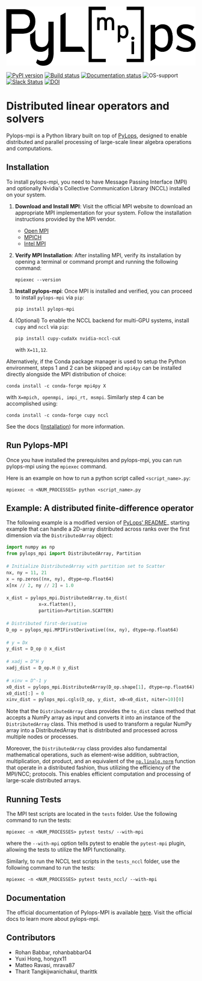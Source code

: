 ![PyLops-MPI](https://github.com/PyLops/pylops-mpi/blob/main/docs/source/_static/pylopsmpi_b.png)

[![PyPI version](https://badge.fury.io/py/pylops-mpi.svg)](https://badge.fury.io/py/pylops-mpi)
[![Build status](https://github.com/PyLops/pylops-mpi/actions/workflows/build.yml/badge.svg)](https://github.com/PyLops/pylops-mpi/actions/workflows/build.yml)
[![Documentation status](https://github.com/PyLops/pylops-mpi/actions/workflows/pages/pages-build-deployment/badge.svg)](https://github.com/PyLops/pylops-mpi/actions/workflows/pages/pages-build-deployment)
![OS-support](https://img.shields.io/badge/OS-linux,osx-850A8B.svg)
[![Slack Status](https://img.shields.io/badge/chat-slack-green.svg)](https://pylops.slack.com)
[![DOI](https://joss.theoj.org/papers/10.21105/joss.07512/status.svg)](https://doi.org/10.21105/joss.07512)

# Distributed linear operators and solvers
Pylops-mpi is a Python library built on top of [PyLops](https://pylops.readthedocs.io/en/stable/), designed to enable distributed and parallel processing of 
large-scale linear algebra operations and computations.  

## Installation
To install pylops-mpi, you need to have Message Passing Interface (MPI) and optionally Nvidia's Collective Communication Library (NCCL) installed on your system.

1. **Download and Install MPI**: Visit the official MPI website to download an appropriate MPI implementation for your system. 
Follow the installation instructions provided by the MPI vendor.
   - [Open MPI](https://www.open-mpi.org/software/ompi/v1.10/)
   - [MPICH](https://www.mpich.org/downloads/)
   - [Intel MPI](https://www.intel.com/content/www/us/en/developer/tools/oneapi/mpi-library.html#gs.10j8fx)

2. **Verify MPI Installation**: After installing MPI, verify its installation by opening a terminal or command prompt 
and running the following command:
   ```
   mpiexec --version
   ```

3. **Install pylops-mpi**: Once MPI is installed and verified, you can proceed to install `pylops-mpi` via `pip`:
   ```
   pip install pylops-mpi
   ```

4. (Optional) To enable the NCCL backend for multi-GPU systems, install `cupy` and `nccl` via `pip`:
   ```
   pip install cupy-cudaXx nvidia-nccl-cuX
   ```
   
   with `X=11,12`.

Alternatively, if the Conda package manager is used to setup the Python environment, steps 1 and 2 can be skipped and `mpi4py` can be installed directly alongside the MPI distribution of choice:

```
conda install -c conda-forge mpi4py X
```

with `X=mpich, openmpi, impi_rt, msmpi`. Similarly step 4 can be accomplished using:

```
conda install -c conda-forge cupy nccl 
```

See the docs ([Installation](https://pylops.github.io/pylops-mpi/installation.html)) for more information.

## Run Pylops-MPI
Once you have installed the prerequisites and pylops-mpi, you can run pylops-mpi using the `mpiexec` command. 

Here is an example on how to run a python script called `<script_name>.py`:
```
mpiexec -n <NUM_PROCESSES> python <script_name>.py
```

## Example: A distributed finite-difference operator
The following example is a modified version of 
[PyLops' README](https://github.com/PyLops/pylops/blob/dev/README.md)_ starting 
example that can handle a 2D-array distributed across ranks over the first dimension 
via the `DistributedArray` object:

```python
import numpy as np
from pylops_mpi import DistributedArray, Partition

# Initialize DistributedArray with partition set to Scatter
nx, ny = 11, 21
x = np.zeros((nx, ny), dtype=np.float64)
x[nx // 2, ny // 2] = 1.0

x_dist = pylops_mpi.DistributedArray.to_dist(
            x=x.flatten(), 
            partition=Partition.SCATTER)

# Distributed first-derivative
D_op = pylops_mpi.MPIFirstDerivative((nx, ny), dtype=np.float64)

# y = Dx
y_dist = D_op @ x_dist

# xadj = D^H y
xadj_dist = D_op.H @ y_dist

# xinv = D^-1 y
x0_dist = pylops_mpi.DistributedArray(D_op.shape[1], dtype=np.float64)
x0_dist[:] = 0
xinv_dist = pylops_mpi.cgls(D_op, y_dist, x0=x0_dist, niter=10)[0]
```

Note that the `DistributedArray` class provides the `to_dist` class method that accepts a NumPy array as input and converts it into an instance of the `DistributedArray` class. This method is used to transform a regular NumPy array into a DistributedArray that is distributed and processed across multiple nodes or processes.

Moreover, the `DistributedArray` class provides also fundamental mathematical operations, such as element-wise addition, subtraction, multiplication, dot product, and an equivalent of the [`np.linalg.norm`](https://numpy.org/doc/stable/reference/generated/numpy.linalg.norm.html) function that operate in a distributed fashion, 
thus utilizing the efficiency of the MPI/NCC; protocols. This enables efficient computation and processing of large-scale distributed arrays.

## Running Tests
The MPI test scripts are located in the `tests` folder.
Use the following command to run the tests:
```
mpiexec -n <NUM_PROCESSES> pytest tests/ --with-mpi
```
where the `--with-mpi` option tells pytest to enable the `pytest-mpi` plugin, allowing the tests to utilize the MPI functionality.

Similarly, to run the NCCL test scripts in the `tests_nccl` folder, 
use the following command to run the tests:
```
mpiexec -n <NUM_PROCESSES> pytest tests_nccl/ --with-mpi
```

## Documentation 
The official documentation of Pylops-MPI is available [here](https://pylops.github.io/pylops-mpi/).
Visit the official docs to learn more about pylops-mpi.

## Contributors
* Rohan Babbar, rohanbabbar04
* Yuxi Hong, hongyx11
* Matteo Ravasi, mrava87
* Tharit Tangkijwanichakul, tharittk
